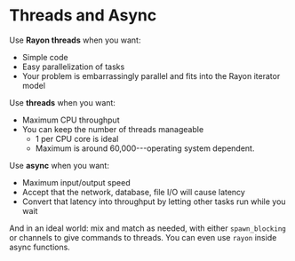 # Threads and Async

Use **Rayon threads** when you want:

* Simple code
* Easy parallelization of tasks
* Your problem is embarrassingly parallel and fits into the Rayon iterator model

Use **threads** when you want:

* Maximum CPU throughput
* You can keep the number of threads manageable
    * 1 per CPU core is ideal
    * Maximum is around 60,000---operating system dependent.

Use **async** when you want:

* Maximum input/output speed
* Accept that the network, database, file I/O will cause latency
* Convert that latency into throughput by letting other tasks run while you wait

And in an ideal world: mix and match as needed, with either `spawn_blocking` or channels to give commands to threads. You can even use `rayon` inside async functions.